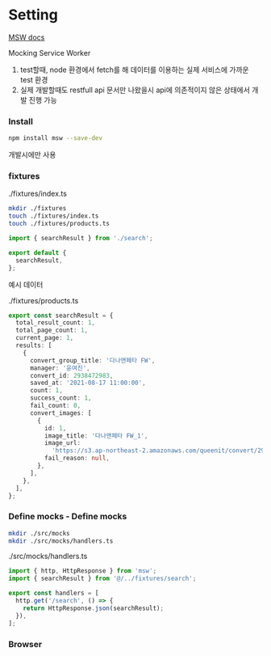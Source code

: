 # Setting

[MSW docs](https://mswjs.io/docs/getting-started/install)



Mocking Service Worker

1. test할때, node 환경에서 fetch를 해 데이터를 이용하는 실제 서비스에 가까운 test 환경
2. 실제 개발할때도 restfull api 문서만 나왔을시 api에 의존적이지 않은 상태에서 개발 진행  가능

### Install

```bash
npm install msw --save-dev
```

개발시에만 사용



### fixtures

./fixtures/index.ts

```bash
mkdir ./fixtures
touch ./fixtures/index.ts
touch ./fixtures/products.ts
```

```typescript
import { searchResult } from './search';

export default {
  searchResult,
};
```



예시 데이터

./fixtures/products.ts

```typescript
export const searchResult = {
  total_result_count: 1,
  total_page_count: 1,
  current_page: 1,
  results: [
    {
      convert_group_title: '다나앤페타 FW',
      manager: '윤여진',
      convert_id: 2938472983,
      saved_at: '2021-08-17 11:00:00',
      count: 1,
      success_count: 1,
      fail_count: 0,
      convert_images: [
        {
          id: 1,
          image_title: '다나앤페타 FW_1',
          image_url:
            'https://s3.ap-northeast-2.amazonaws.com/queenit/convert/2938472983/다나앤페타_FW_1.jpg',
          fail_reason: null,
        },
      ],
    },
  ],
};
```



### Define mocks - Define mocks

```bash
mkdir ./src/mocks
mkdir ./src/mocks/handlers.ts
```

./src/mocks/handlers.ts

```typescript
import { http, HttpResponse } from 'msw';
import { searchResult } from '@/../fixtures/search';

export const handlers = [
  http.get('/search', () => {
    return HttpResponse.json(searchResult);
  }),
];
```



### Browser



